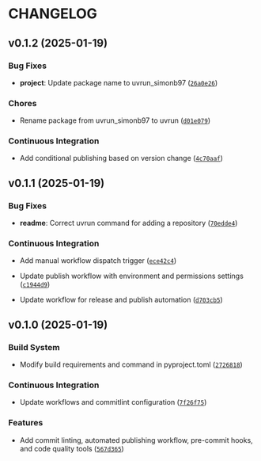 # CHANGELOG


## v0.1.2 (2025-01-19)

### Bug Fixes

- **project**: Update package name to uvrun_simonb97
  ([`26a0e26`](https://github.com/SimonB97/uvrun/commit/26a0e26f44f034c09b33c0a90c2a1e7199985d26))

### Chores

- Rename package from uvrun_simonb97 to uvrun
  ([`d01e079`](https://github.com/SimonB97/uvrun/commit/d01e0796f4da71d2e404d7ce1b54ae59419b31e5))

### Continuous Integration

- Add conditional publishing based on version change
  ([`4c70aaf`](https://github.com/SimonB97/uvrun/commit/4c70aaf7df293edd551806f74f6a7c24bfd76768))


## v0.1.1 (2025-01-19)

### Bug Fixes

- **readme**: Correct uvrun command for adding a repository
  ([`70edde4`](https://github.com/SimonB97/uvrun/commit/70edde44050253ed9c4a206129c6ca1f4cff3d77))

### Continuous Integration

- Add manual workflow dispatch trigger
  ([`ece42c4`](https://github.com/SimonB97/uvrun/commit/ece42c42f3cefdc9411c389973db39d9c06dca96))

- Update publish workflow with environment and permissions settings
  ([`c1944d9`](https://github.com/SimonB97/uvrun/commit/c1944d9ee2225277befad18c62384cd994406d80))

- Update workflow for release and publish automation
  ([`d703cb5`](https://github.com/SimonB97/uvrun/commit/d703cb5a0852e9fbfab66298e42b7dd600d74a2c))


## v0.1.0 (2025-01-19)

### Build System

- Modify build requirements and command in pyproject.toml
  ([`2726818`](https://github.com/SimonB97/uvrun/commit/2726818395898ecfbc3b31a823365fdc204d7de7))

### Continuous Integration

- Update workflows and commitlint configuration
  ([`7f26f75`](https://github.com/SimonB97/uvrun/commit/7f26f754102daaf4f2e08c55b2d83b8c15c4a506))

### Features

- Add commit linting, automated publishing workflow, pre-commit hooks, and code quality tools
  ([`567d365`](https://github.com/SimonB97/uvrun/commit/567d3656510c6ca777b2786635eb83def775b72e))
